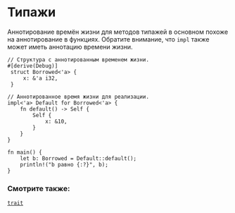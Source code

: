 # Типажи

Аннотирование времён жизни для методов типажей в основном 
похоже на аннотирование в функциях. Обратите внимание, что 
`impl` также может иметь аннотацию времени жизни.

```rust,editable
// Структура с аннотированным временем жизни.
#[derive(Debug)]
 struct Borrowed<'a> {
     x: &'a i32,
 }

// Аннотированное время жизни для реализации.
impl<'a> Default for Borrowed<'a> {
    fn default() -> Self {
        Self {
            x: &10,
        }
    }
}

fn main() {
    let b: Borrowed = Default::default();
    println!("b равно {:?}", b);
}
```

### Смотрите также:

[`trait`](../../trait.md)
